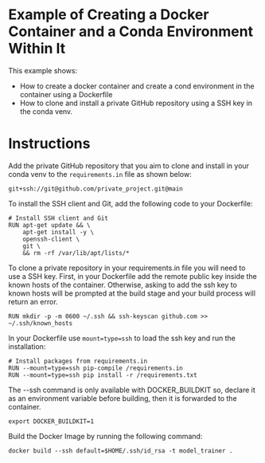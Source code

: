 # Example of Creating a Docker Container and a Conda Environment Within It

This example shows:
* How to create a docker container and create a cond environment in the container using a Dockerfile
* How to clone and install a private GitHub repository using a SSH key in the conda venv. 

# Instructions

Add the private GitHub repository that you aim to clone and install in your conda venv to the ```requirements.in``` file as shown below:
```
git+ssh://git@github.com/private_project.git@main
```

To install the SSH client and Git, add the following code to your Dockerfile:
```
# Install SSH client and Git
RUN apt-get update && \
    apt-get install -y \
    openssh-client \
    git \
    && rm -rf /var/lib/apt/lists/*
```

To clone a private repository in your requirements.in file you will need to use a SSH key. First, in your Dockerfile add the remote public key inside the known hosts of the container. Otherwise, asking to add the ssh key to known hosts will be prompted at the build stage and your build process will return an error.
```
RUN mkdir -p -m 0600 ~/.ssh && ssh-keyscan github.com >> ~/.ssh/known_hosts
```

In your Dockerfile use ```mount=type=ssh``` to load the ssh key and run the installation:

```
# Install packages from requirements.in
RUN --mount=type=ssh pip-compile /requirements.in
RUN --mount=type=ssh pip install -r /requirements.txt
```

The --ssh command is only available with DOCKER_BUILDKIT so, declare it as an environment variable before building, then it is forwarded to the container.

```
export DOCKER_BUILDKIT=1
```

Build the Docker Image by running the following command:
```
docker build --ssh default=$HOME/.ssh/id_rsa -t model_trainer .
```

